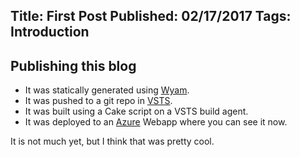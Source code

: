 Title: First Post
Published: 02/17/2017
Tags: Introduction
---

## Publishing this blog


* It was statically generated using [Wyam](https://wyam.io/).
* It was pushed to a git repo in [VSTS](https://www.visualstudio.com/team-services/).
* It was built using a Cake script on a VSTS build agent.
* It was deployed to an [Azure](https://azure.microsoft.com/en-us/) Webapp where you can see it now.

It is not much yet, but I think that was pretty cool.
